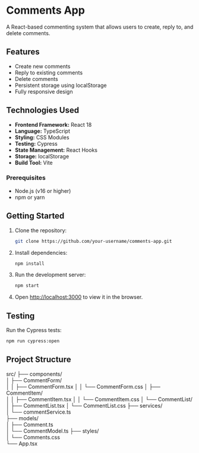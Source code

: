# Comments App

A React-based commenting system that allows users to create, reply to, and delete comments.

## Features

- Create new comments
- Reply to existing comments
- Delete comments
- Persistent storage using localStorage
- Fully responsive design

## Technologies Used

- **Frontend Framework:** React 18
- **Language:** TypeScript
- **Styling:** CSS Modules
- **Testing:** Cypress
- **State Management:** React Hooks
- **Storage:** localStorage
- **Build Tool:** Vite

### Prerequisites

- Node.js (v16 or higher)
- npm or yarn

## Getting Started

1. Clone the repository:
   ```bash
   git clone https://github.com/your-username/comments-app.git
   ```

2. Install dependencies:
   ```bash
   npm install
   ```

3. Run the development server:
   ```bash
   npm start
   ```


4. Open [http://localhost:3000](http://localhost:3000) to view it in the browser.

## Testing

Run the Cypress tests:

```bash
npm run cypress:open
```

## Project Structure

src/
├── components/         
│   ├── CommentForm/    
│   │   ├── CommentForm.tsx
│   │   └── CommentForm.css
│   ├── CommentItem/    
│   │   ├── CommentItem.tsx
│   │   └── CommentItem.css
│   └── CommentList/    
│       ├── CommentList.tsx
│       └── CommentList.css
├── services/           
│   └── commentService.ts  
├── models/             
│   ├── Comment.ts      
│   └── CommentModel.ts 
├── styles/            
│   └── Comments.css                
└── App.tsx            
